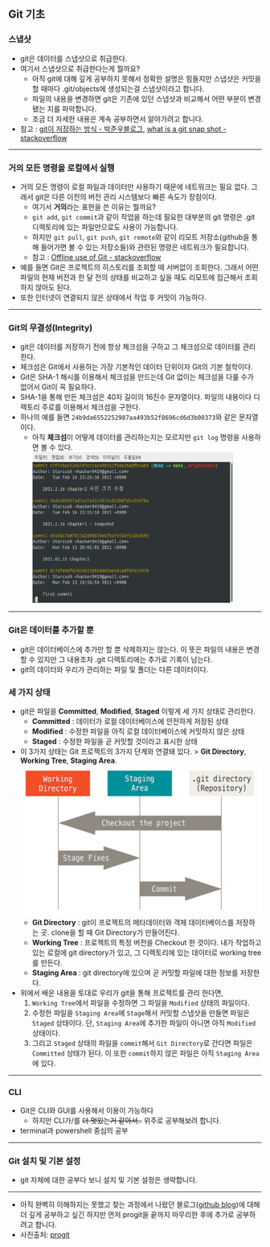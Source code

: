 ## Git 기초

### 스냅샷

- git은 데이터를 스냅샷으로 취급한다.
- 여기서 스냅샷으로 취급한다는게 뭘까요?
  - 아직 git에 대해 깊게 공부하지 못해서 정확한 설명은 힘들지만 스냅샷은 커밋을 할 때마다 .git/objects에 생성되는걸 스냅샷이라고 합니다.
  - 파일의 내용을 변경하면 git은 기존에 있던 스냅샷과 비교해서 어떤 부분이 변경됐는 지를 파악합니다.
  - 조금 더 자세한 내용은 계속 공부하면서 알아가려고 합니다.
- 참고 : [git이 저장하는 방식 - 박준우블로그](https://junwoo45.github.io/2019-09-03-git%EC%9D%B4%EC%A0%80%EC%9E%A5%ED%95%98%EB%8A%94%EB%B0%A9%EC%8B%9D/), [what is a git snap shot - stackoverflow](https://stackoverflow.com/questions/4964099/what-is-a-git-snapshot)

---

### 거의 모든 명령을 로컬에서 실행

- 거의 모든 명령이 로컬 파일과 데이터만 사용하기 때문에 네트워크는 필요 없다. 그래서 git은 다른 이전의 버전 관리 시스템보다 빠른 속도가 장점이다.
  - 여기서 **거의**라는 표현을 쓴 이유는 뭘까요?
  - `git add`, `git commit`과 같이 작업을 하는데 필요한 대부분의 git 명령은 .git 디렉토리에 있는 파일만으로도 사용이 가능합니다.
  - 하지만 `git pull`, `git push`, `git remote`와 같이 리모트 저장소(github을 통해 들어가면 볼 수 있는 저장소들)와 관련된 명령은 네트워크가 필요합니다.
  - 참고 : [Offline use of Git - stackoverflow](!https://stackoverflow.com/questions/41745601/offline-use-of-git)
- 예를 들면 Git은 프로젝트의 히스토리를 조회할 때 서버없이 조회한다. 그래서 어떤 파일의 현재 버전과 한 달 전의 상태를 비교하고 싶을 때도 리모트에 접근해서 조회하지 않아도 된다.
- 또한 인터넷이 연결되지 않은 상태에서 작업 후 커밋이 가능하다.

---

### Git의 무결성(Integrity)

- git은 데이터를 저장하기 전에 항상 체크섬을 구하고 그 체크섬으로 데이터를 관리한다.
- 체크섬은 Git에서 사용하는 가장 기본적인 데이터 단위이자 Git의 기본 철학이다.
- Git은 SHA-1 해시를 이용해서 체크섬을 만드는데 Git 없이는 체크섬을 다룰 수가 없어서 Git이 꼭 필요하다.
- SHA-1을 통해 만든 체크섬은 40자 길이의 16진수 문자열이다. 파일의 내용이다 디렉토리 주로를 이용해서 체크섬을 구한다.
- 하나의 예를 들면 `24b9da6552252987aa493b52f8696cd6d3b00373`와 같은 문자열이다.
  - 아직 **체크섬**이 어떻게 데이터를 관리하는지는 모르지만 `git log` 명령을 사용하면 볼 수 있다.
    <img src="assets/git_log.png" width="400px" height="300px">

---

### Git은 데이터를 추가할 뿐

- git은 데이터베이스에 추가만 할 뿐 삭제하지는 않는다. 이 뜻은 파일의 내용은 변경할 수 있지만 그 내용조차 .git 디렉토리에는 추가로 기록이 남는다.
- git의 데이터와 우리가 관리하는 파일 및 폴더는 다른 데이터이다.

### 세 가지 상태

- git은 파일을 **Committed**, **Modified**, **Staged** 이렇게 세 가지 상태로 관리한다.
  - **Committed** : 데이터가 로컬 데이터베이스에 안전하게 저장된 상태
  - **Modified** : 수정한 파일을 아직 로컬 데이터베이스에 커밋하지 않은 상태
  - **Staged** : 수정한 파일을 곧 커밋할 것이라고 표시한 상태
- 이 3가지 상태는 Git 프로젝트의 3가지 단계와 연결돼 있다. > **Git Directory**, **Working Tree**, **Staging Area**.
  <img src="assets/git_project_3_steps.png" width="500px" height="300px">
  - **Git Directory** : git이 프로젝트의 메타데이터와 객체 데이터베이스를 저장하는 곳. clone을 할 때 Git Directory가 만들어진다.
  - **Working Tree** : 프로젝트의 특정 버전을 Checkout 한 것이다. 내가 작업하고 있는 로컬에 git directory가 있고, 그 디렉토리에 있는 데이터로 working tree를 만든다.
  - **Staging Area** : git directory에 있으며 곧 커밋할 파일에 대한 정보를 저장한다.
- 위에서 배운 내용을 토대로 우리가 git을 통해 프로젝트를 관리 한다면,
  1. `Working Tree`에서 파일을 수정하면 그 파일을 `Modified` 상태의 파일이다.
  2. 수정한 파일을 `Staging Area`에 `Stage`해서 커밋할 스냅샷을 만들면 파일은 `Staged` 상태이다. 단, `Staging Area`에 추가한 파일이 아니면 아직 `Modified` 상태이다.
  3. 그리고 `Staged` 상태의 파일을 `commit`해서 `Git Directory`로 간다면 파일은 `Committed` 상태가 된다. 이 또한 `commit`하지 않은 파일은 아직 `Staging Area`에 있다.

---

### CLI

- Git은 CLI와 GUI를 사용해서 이용이 가능하다
  - 하지만 CLI가/를 ~~더 멋있는거 같아서..~~ 위주로 공부해보려 합니다.
- terminal과 powershell 중심의 공부

---

### Git 설치 및 기본 설정

- git 자체에 대한 공부다 보니 설치 및 기본 설정은 생략합니다.

---

- 아직 완벽히 이해하지는 못했고 찾는 과정에서 나왔던 블로그([github blog](!https://github.blog/2020-12-17-commits-are-snapshots-not-diffs/))에 대해 더 깊게 공부하고 싶긴 하지만 먼저 progit을 끝까지 마무리한 후에 추가로 공부하려고 합니다.
- 사진출처: [progit](!https://git-scm.com/book/en/v2/Getting-Started-What-is-Git%3F)

